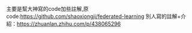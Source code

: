 主要是幫大神寫的code加些註解,原code:https://github.com/shaoxiongji/federated-learning
別人寫的註解+介紹：https://zhuanlan.zhihu.com/p/438065296

